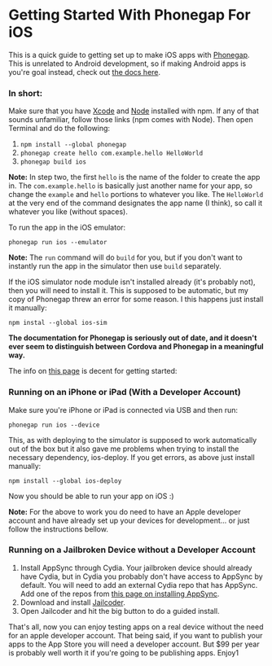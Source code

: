 # Getting Started With Phonegap For iOS

This is a quick guide to getting set up to make iOS apps with [Phonegap][phonegap]. This is unrelated to Android development, so if making Android apps is you're goal instead, check out [the docs here][android_docs].

### In short: 

Make sure that you have [Xcode][xcode] and [Node][nodejs] installed with npm. If any of that sounds unfamiliar, follow those links (npm comes with Node). Then open Terminal and do the following: 

[xcode]: https://itunes.apple.com/en/app/xcode/id497799835
[nodejs]: http://nodejs.org/
[phonegap]: http://phonegap.com/
[android_docs]: http://docs.phonegap.com/en/edge/guide_platforms_android_index.md.html#Android%20Platform%20Guide

1. `npm install --global phonegap`
2. `phonegap create hello com.example.hello HelloWorld`
3. `phonegap build ios`

**Note:** In step two, the first `hello` is the name of the folder to create the app in. The `com.example.hello` is basically just another name for your app, so change the `example` and `hello` portions to whatever you like. The `HelloWorld` at the very end of the command designates the app name (I think), so call it whatever you like (without spaces).

To run the app in the iOS emulator: 

    phonegap run ios --emulator

**Note:** The `run` command will do `build` for you, but if you don't want to instantly run the app in the simulator then use `build` separately.

If the iOS simulator node module isn't installed already (it's probably not), then you will need to install it. This is supposed to be automatic, but my copy of Phonegap threw an error for some reason. I this happens just install it manually: 

    npm instal --global ios-sim

**The documentation for Phonegap is seriously out of date, and it doesn't ever seem to distinguish between Cordova and Phonegap in a meaningful way.**

The info on [this page][more_docs] is decent for getting started:

[more_docs]: http://docs.phonegap.com/en/edge/guide_cli_index.md.html#The%20Command-Line%20Interface

### Running on an iPhone or iPad (With a Developer Account)

Make sure you're iPhone or iPad is connected via USB and then run: 

    phonegap run ios --device

This, as with deploying to the simulator is supposed to work automatically out of the box but it also gave me problems when trying to install the necessary dependency, ios-deploy. If you get errors, as above just install manually: 

    npm install --global ios-deploy

Now you should be able to run your app on iOS :)

**Note:** For the above to work you do need to have an Apple developer account and have already set up your devices for development... or just follow the instructions bellow.

### Running on a Jailbroken Device without a Developer Account

1. Install AppSync through Cydia. Your jailbroken device should already have Cydia, but in Cydia you probably don't have access to AppSync by default. You will need to add an external Cydia repo that has AppSync. Add one of the repos from [this page on installing AppSync][repos].
2. Download and install [Jailcoder][jailcoder].
3. Open Jailcoder and hit the big button to do a guided install.

That's all, now you can enjoy testing apps on a real device without the need for an apple developer account. That being said, if you want to publish your apps to the App Store you will need a developer account. But $99 per year is probably well worth it if you're going to be publishing apps. Enjoy1

[jailcoder]: http://oneiros.altervista.org/jailcoder/
[repos]: http://www.cydiasources.net/appsync-repo-source.html
